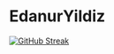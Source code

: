 # EdanurYildiz
[![GitHub Streak](https://streak-stats.demolab.com/edayildizz=DenverCoder1)](https://git.io/streak-stats)
